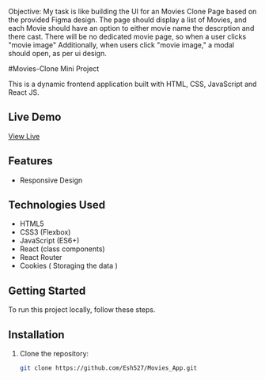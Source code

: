 Objective:
My task is like building the UI for an Movies Clone Page based
on the provided Figma design. The page should display a list of Movies, and
each Movie should have an option to either movie name the descrption and there cast. There will be no dedicated movie page, so when a user clicks "movie image"
Additionally, when users click "movie image," a modal should open, as per ui
design.


#Movies-Clone Mini Project

This is a dynamic frontend application built with HTML, CSS, JavaScript and React JS.

## Live Demo
[View Live]([https://easesmith-](https://moviesclone.ccbp.tech/))

## Features
- Responsive Design

## Technologies Used
- HTML5
- CSS3 (Flexbox)
- JavaScript (ES6+)
- React (class components)
- React Router
- Cookies ( Storaging the data )

## Getting Started
To run this project locally, follow these steps.

## Installation

1. Clone the repository:
   ```bash
   git clone https://github.com/Esh527/Movies_App.git

